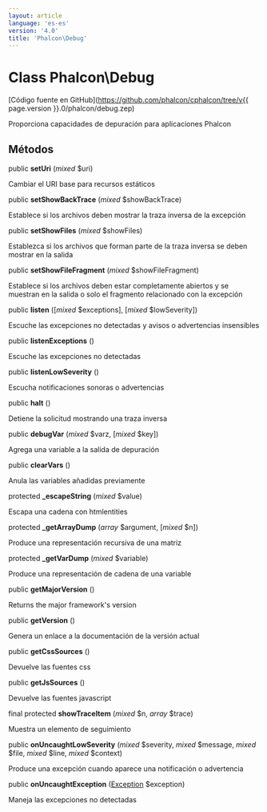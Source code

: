 ```yaml
---
layout: article
language: 'es-es'
version: '4.0'
title: 'Phalcon\Debug'
---
```

# Class **Phalcon\Debug**

[Código fuente en GitHub](https://github.com/phalcon/cphalcon/tree/v{{ page.version }}.0/phalcon/debug.zep)

Proporciona capacidades de depuración para aplicaciones Phalcon

## Métodos

public **setUri** (*mixed* $uri)

Cambiar el URI base para recursos estáticos

public **setShowBackTrace** (*mixed* $showBackTrace)

Establece si los archivos deben mostrar la traza inversa de la excepción

public **setShowFiles** (*mixed* $showFiles)

Establezca si los archivos que forman parte de la traza inversa se deben mostrar en la salida

public **setShowFileFragment** (*mixed* $showFileFragment)

Establece si los archivos deben estar completamente abiertos y se muestran en la salida o solo el fragmento relacionado con la excepción

public **listen** ([*mixed* $exceptions], [*mixed* $lowSeverity])

Escuche las excepciones no detectadas y avisos o advertencias insensibles

public **listenExceptions** ()

Escuche las excepciones no detectadas

public **listenLowSeverity** ()

Escucha notificaciones sonoras o advertencias

public **halt** ()

Detiene la solicitud mostrando una traza inversa

public **debugVar** (*mixed* $varz, [*mixed* $key])

Agrega una variable a la salida de depuración

public **clearVars** ()

Anula las variables añadidas previamente

protected **_escapeString** (*mixed* $value)

Escapa una cadena con htmlentities

protected **_getArrayDump** (*array* $argument, [*mixed* $n])

Produce una representación recursiva de una matriz

protected **_getVarDump** (*mixed* $variable)

Produce una representación de cadena de una variable

public **getMajorVersion** ()

Returns the major framework's version

public **getVersion** ()

Genera un enlace a la documentación de la versión actual

public **getCssSources** ()

Devuelve las fuentes css

public **getJsSources** ()

Devuelve las fuentes javascript

final protected **showTraceItem** (*mixed* $n, *array* $trace)

Muestra un elemento de seguimiento

public **onUncaughtLowSeverity** (*mixed* $severity, *mixed* $message, *mixed* $file, *mixed* $line, *mixed* $context)

Produce una excepción cuando aparece una notificación o advertencia

public **onUncaughtException** ([Exception](https://php.net/manual/en/class.exception.php) $exception)

Maneja las excepciones no detectadas